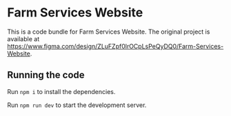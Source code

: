 
  # Farm Services Website

  This is a code bundle for Farm Services Website. The original project is available at https://www.figma.com/design/ZLuFZpf0lrOCpLsPeQyDQ0/Farm-Services-Website.

  ## Running the code

  Run `npm i` to install the dependencies.

  Run `npm run dev` to start the development server.
  